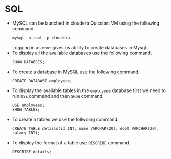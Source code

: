 # SQL

- MySQL can be launched in cloudera Quicstart VM using the following command. 
  ```
  mysql -u root -p cloudera
  ```
  Logging in as `root` gives us ability to create databases in Mysql.
- To display all the available databases use the following command.
  ```
  SHOW DATABSES;
  ```
- To create a database in MySQL use the following command.
  ```
  CREATE DATABASE employees;
  ```
- To display the available tables in the `employees` database first we need to run `USE` command and then `SHOW` command.
  ```
  USE employees;
  SHOW TABLES;
  ```
- To create a tables we use the follwoing command.
  ```
  CREATE TABLE details(id INT, name VARCHAR(20), dept VARCHAR(20), salary INT);
  ```
- To display the format of a table use `DESCRIBE` command.
  ```
  DESCRIBE details;
  ```
